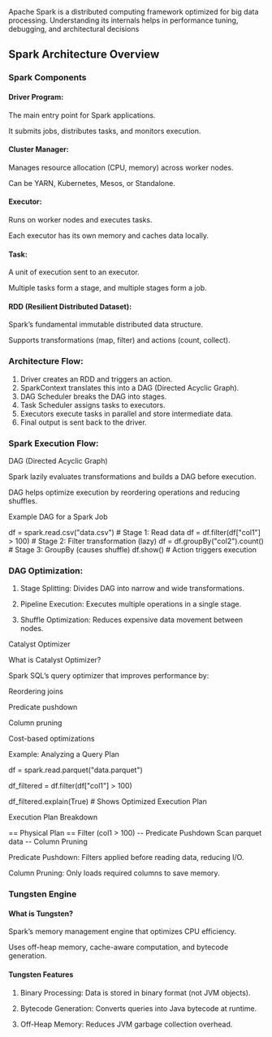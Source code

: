 Apache Spark is a distributed computing framework optimized for big data processing. Understanding its internals helps in performance tuning, debugging, and architectural decisions

## Spark Architecture Overview

### Spark Components

#### Driver Program:
  The main entry point for Spark applications.
  
  It submits jobs, distributes tasks, and monitors execution.
  
#### Cluster Manager:

  Manages resource allocation (CPU, memory) across worker nodes.
  
  Can be YARN, Kubernetes, Mesos, or Standalone.

#### Executor:

  Runs on worker nodes and executes tasks.
  
  Each executor has its own memory and caches data locally.

#### Task:

  A unit of execution sent to an executor.
  
  Multiple tasks form a stage, and multiple stages form a job.

#### RDD (Resilient Distributed Dataset):

  Spark’s fundamental immutable distributed data structure.
  
  Supports transformations (map, filter) and actions (count, collect).

### Architecture Flow:

  1. Driver creates an RDD and triggers an action.
  2. SparkContext translates this into a DAG (Directed Acyclic Graph).
  3. DAG Scheduler breaks the DAG into stages.
  4. Task Scheduler assigns tasks to executors.
  5. Executors execute tasks in parallel and store intermediate data.
  6. Final output is sent back to the driver.

### Spark Execution Flow:

DAG (Directed Acyclic Graph)

Spark lazily evaluates transformations and builds a DAG before execution.

DAG helps optimize execution by reordering operations and reducing shuffles.


Example DAG for a Spark Job

df = spark.read.csv("data.csv")  # Stage 1: Read data
df = df.filter(df["col1"] > 100)  # Stage 2: Filter transformation (lazy)
df = df.groupBy("col2").count()  # Stage 3: GroupBy (causes shuffle)
df.show()  # Action triggers execution

### DAG Optimization:

1. Stage Splitting: Divides DAG into narrow and wide transformations.

2. Pipeline Execution: Executes multiple operations in a single stage.

3. Shuffle Optimization: Reduces expensive data movement between nodes.

Catalyst Optimizer

What is Catalyst Optimizer?

Spark SQL’s query optimizer that improves performance by:

  Reordering joins
  
  Predicate pushdown
  
  Column pruning
  
  Cost-based optimizations

Example: Analyzing a Query Plan

df = spark.read.parquet("data.parquet")

df_filtered = df.filter(df["col1"] > 100)

df_filtered.explain(True)  # Shows Optimized Execution Plan

Execution Plan Breakdown

== Physical Plan ==
Filter (col1 > 100)  -- Predicate Pushdown
Scan parquet data    -- Column Pruning

Predicate Pushdown: Filters applied before reading data, reducing I/O.

Column Pruning: Only loads required columns to save memory.

### Tungsten Engine

#### What is Tungsten?

Spark’s memory management engine that optimizes CPU efficiency.

Uses off-heap memory, cache-aware computation, and bytecode generation.

#### Tungsten Features

  1. Binary Processing: Data is stored in binary format (not JVM objects).
  
  2. Bytecode Generation: Converts queries into Java bytecode at runtime.
  
  3. Off-Heap Memory: Reduces JVM garbage collection overhead.
